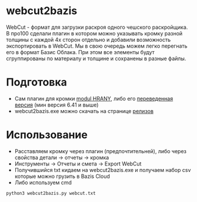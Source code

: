# webcut2bazis
WebCut - формат для загрузки раскроя одного чешского раскройщика. В про100 сделали плагин в котором можно указывать
кромку разной толщины с каждой 4х сторон отдельно и добавили возможность экспортировать в WebCut. Мы в свою очередь можем
легко перегнать его в формат Базис Облака. 
При этом все элементы будут сгруппированы по материалу и толщине и сохранены в разные файлы.

# Подготовка
- Сам плагин для кромки [modul HRANY](https://www.pro100.cz/aktualizace-knihoven), либо его [переведенная версия](https://disk.yandex.ru/d/nushxSMMjUnVMw) (мин версия 6.41 и выше)
- webcut2bazis.exe можно скачать на странице [релизов](https://github.com/KKomarov/webcut2bazis/releases)

# Использование
- Расставляем кромку через плагин (предпочтительней), либо через свойства детали -> отчеты -> кромка
- Инструменты -> Отчеты и смета -> Export WebCut
- Получившийся txt кидаем на webcut2bazis.exe и получаем набор csv которые можно грузить в Bazis Cloud
- Либо используем cmd
```
python3 webcut2bazis.py webcut.txt
```

